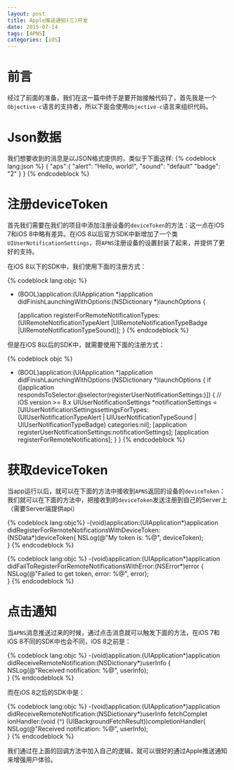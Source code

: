 ```yaml
---
layout: post
title: Apple推送通知(三)开发
date: 2015-07-14
tags: [APNS]
categories: [iOS]
---
```


# 前言　　
经过了前面的准备，我们在这一篇中终于是要开始接触代码了，首先我是一个`Objective-c`语言的支持者，所以下面会使用`Objective-c`语言来组织代码。

# Json数据
我们想要收到的消息是以JSON格式提供的，类似于下面这样:
{% codeblock lang:json %}
{
   "aps":{
       "alert": "Hello, world!",
       "sound": "default"
       "badge": "2"
   }
}
{% endcodeblock %}
<!-- more -->
# 注册deviceToken
首先我们需要在我们的项目中添加注册设备的`deviceToken`的方法：这一点在iOS 7和iOS 8中略有差异。在iOS 8以后官方SDK中新增加了一个类`UIUserNotificationSettings`，将`APNS`注册设备的设置封装了起来，并提供了更好的支持。

在iOS 8以下的SDK中，我们使用下面的注册方式：

{% codeblock lang:objc %} 
- (BOOL)application:(UIApplication *)application didFinishLaunchingWithOptions:(NSDictionary 	*)launchOptions {
    
   	[application registerForRemoteNotificationTypes:(UIRemoteNotificationTypeAlert |UIRemoteNotificationTypeBadge |UIRemoteNotificationTypeSound)];
}
{% endcodeblock %}	

但是在iOS 8以后的SDK中，就需要使用下面的注册方式：

{% codeblock objc %}
- (BOOL)application:(UIApplication *)application didFinishLaunchingWithOptions:(NSDictionary *)launchOptions {
	if ([application respondsToSelector:@selector(registerUserNotificationSettings:)]) { // iOS version >= 8.x
        UIUserNotificationSettings *notificationSettings = [UIUserNotificationSettingssettingsForTypes:(UIUserNotificationTypeAlert | UIUserNotificationTypeSound | UIUserNotificationTypeBadge) categories:nil];
        [application registerUserNotificationSettings:notificationSettings];
        [application registerForRemoteNotifications];
    }
}
{% endcodeblock %}

# 获取deviceToken
当app运行以后，就可以在下面的方法中接收到`APNS`返回的设备的`deviceToken`：我们就可以在下面的方法中，把接收到的`deviceToken`发送注册到自己的Server上（需要Server端提供api）

{% codeblock lang:objc%}
-(void)application:(UIApplication*)application didRegisterForRemoteNotificationsWithDeviceToken:(NSData*)deviceToken{
  	NSLog(@"My token is: %@", deviceToken);   
}
{% endcodeblock %}


{% codeblock lang:objc %}
-(void)application:(UIApplication*)application didFailToRegisterForRemoteNotificationsWithError:(NSError*)error    {
  	NSLog(@"Failed to get token, error: %@", error);    
}
{% endcodeblock %}

# 点击通知
当`APNS`消息推送过来的时候，通过点击消息就可以触发下面的方法，在iOS 7和iOS 8不同的SDK中也会不同，iOS 8之前是：

{% codeblock lang:objc %}
-(void)application:(UIApplication*)application didReceiveRemoteNotification:(NSDictionary*)userInfo    {
   	NSLog(@"Received notification: %@", userInfo);    
}
{% endcodeblock %}

而在iOS 8之后的SDK中是：

{% codeblock lang:objc %}
-(void)application:(UIApplication*)application didReceiveRemoteNotification:(NSDictionary*)userInfo fetchComplet    ionHandler:(void (^)		(UIBackgroundFetchResult))completionHandler{
    NSLog(@"Received notification: %@", userInfo);    
}
{% endcodeblock %}

我们通过在上面的回调方法中加入自己的逻辑，就可以很好的通过Apple推送通知来增强用户体验。